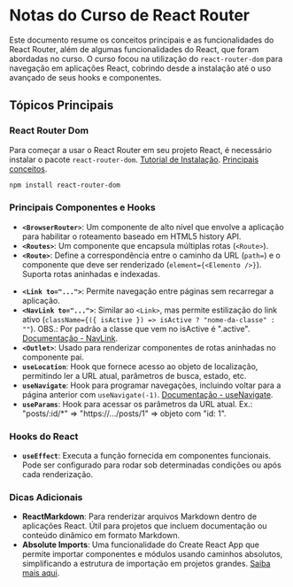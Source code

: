 # Notas do Curso de React Router

Este documento resume os conceitos principais e as funcionalidades do React Router, além de algumas funcionalidades do React, que foram abordadas no curso. O curso focou na utilização do `react-router-dom` para navegação em aplicações React, cobrindo desde a instalação até o uso avançado de seus hooks e componentes.

## Tópicos Principais

### React Router Dom

Para começar a usar o React Router em seu projeto React, é necessário instalar o pacote `react-router-dom`. [Tutorial de Instalação](https://reactrouter.com/en/main/start/tutorial). [Principais conceitos](https://reactrouter.com/en/main/start/concepts).

```bash
npm install react-router-dom
```

### Principais Componentes e Hooks

*   **`<BrowserRouter>`**: Um componente de alto nível que envolve a aplicação para habilitar o roteamento baseado em HTML5 history API. 
*   **`<Routes>`**: Um componente que encapsula múltiplas rotas (`<Route>`).
*   **`<Route>`**: Define a correspondência entre o caminho da URL (`path=`) e o componente que deve ser renderizado (`element={<Elemento />}`). Suporta rotas aninhadas e indexadas.
- **`<Link to="...">`**: Permite navegação entre páginas sem recarregar a aplicação.
- **`<NavLink to="...">`**: Similar ao `<Link>`, mas permite estilização do link ativo (`className={({ isActive }) => isActive ? "nome-da-classe" : ""`). OBS.: Por padrão a classe que vem no isActive é ".active". [Documentação - NavLink](https://reactrouter.com/en/main/components/nav-link).
- **`<Outlet>`**: Usado para renderizar componentes de rotas aninhadas no componente pai.
- **`useLocation`**: Hook que fornece acesso ao objeto de localização, permitindo ler a URL atual, parâmetros de busca, estado, etc.
- **`useNavigate`**: Hook para programar navegações, incluindo voltar para a página anterior com `useNavigate(-1)`. [Documentação - useNavigate](https://reactrouter.com/en/main/hooks/use-navigate).
- **`useParams`**: Hook para acessar os parâmetros da URL atual. Ex.: "posts/:id/*" => "https://.../posts/1" => objeto com "id: 1".

### Hooks do React

- **`useEffect`**: Executa a função fornecida em componentes funcionais. Pode ser configurado para rodar sob determinadas condições ou após cada renderização.

### Dicas Adicionais

- **ReactMarkdown**: Para renderizar arquivos Markdown dentro de aplicações React. Útil para projetos que incluem documentação ou conteúdo dinâmico em formato Markdown.
- **Absolute Imports**: Uma funcionalidade do Create React App que permite importar componentes e módulos usando caminhos absolutos, simplificando a estrutura de importação em projetos grandes. [Saiba mais aqui](https://create-react-app.dev/docs/importing-a-component/#absolute-imports).
